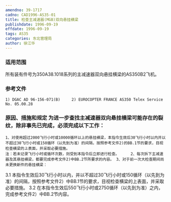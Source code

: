 ```yaml
---
amendno: 39-1717
cadno: CAD1996-AS35-01
title: 检查主减速器(MGB)双向悬挂横梁
publishdate: 1996-09-19
effdate: 1996-09-19
tags: AS35
categories: 东北管理局
author: 徐江华
---
```


### 适用范围 
所有装有件号为350A38.1018系列的主减速器双向悬挂横梁的AS350B2飞机。

<!--more-->
### 参考文件
    1) DGAC AD 96-156-071(B)     2) EUROCOPTER FRANCE AS350 Telex Service No. 05.00.28 

### 原因、措施和规定 为进一步查找主减速器双向悬挂横梁可能存在的裂纹，除非事先已完成，必须完成以下工作： 
    1、对使用超过2000飞行小时或10000循环以上的悬挂横梁，本指令生效后30飞行小时以内并以不超过30飞行小时或150循环（以先到为准）的间隔，按照参考文件2)的BB.1节的要求，目视检查横梁的上表面，并采取必要措施。 
    注：若未记录飞行小时或循环次数，则受到本指令后立即进行检查。     2、每次拆下主减速器及其悬挂横梁，都要完成参考文件2)中BB.2节所要求的内容。 3、对于前一次大检查期间尚未更换新件的悬挂横梁： 
  
3.1
 本指令生效后30飞行小时以内，并以不超过30飞行小时或150循环（以先到为准）的间隔，按照参考文件2）中BB.1节的要求，目视检查横梁的上表面，并采取必要措施。 
3.2
 在本指令生效后550飞行小时或2750循环（以先到为准）之内，完成参考文件2）中BB.2节内容。

